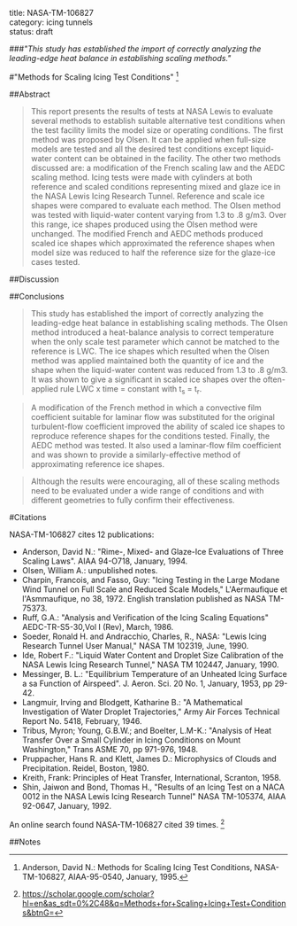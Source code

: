 title: NASA-TM-106827    
category: icing tunnels  
status: draft  

###_"This study has established the import of correctly analyzing the leading-edge heat balance in establishing scaling methods."_  

#"Methods for Scaling Icing Test Conditions" [^1]  

##Abstract  

>This report presents the results of tests at NASA Lewis to evaluate
several methods to establish suitable alternative test conditions
when the test facility limits the model size or operating conditions.
The first method was proposed by Olsen. It can be applied when
full-size models are tested and all the desired test conditions except
liquid-water content can be obtained in the facility.
The other two
methods discussed are: a modification of the French scaling law
and the AEDC scaling method. Icing tests were made with
cylinders at both reference and scaled conditions representing
mixed and glaze ice in the NASA Lewis Icing Research Tunnel.
Reference and scale ice shapes were compared to evaluate each
method. The Olsen method was tested with liquid-water content
varying from 1.3 to .8 g/m<up>3</sup>. Over this range, ice shapes produced
using the Olsen method were unchanged. 
The modified French and
AEDC methods produced scaled ice shapes which approximated
the reference
shapes when model size was reduced to half the
reference size for the glaze-ice cases tested.

##Discussion  




##Conclusions 

>This study has established the import of correctly analyzing 
the leading-edge heat balance in establishing scaling methods. The
Olsen method introduced a heat-balance analysis to correct
temperature when the only scale test parameter which cannot be
matched to the reference is LWC. The ice shapes which resulted
when the Olsen method was applied maintained both the quantity
of ice and the shape when the liquid-water content was reduced
from 1.3 to .8 g/m3. It was shown to give a significant
in scaled ice shapes over the often-applied rule LWC
x time = constant with t<sub>s</sub> = t<sub>r</sub>.

>A modification of the French method in which a convective film
coefficient suitable for laminar flow was substituted for the original
turbulent-flow coefficient improved the ability of scaled ice shapes
to reproduce reference shapes for the conditions tested. Finally, the
AEDC method was tested. It also used a laminar-flow film
coefficient and was shown to provide a similarly-effective method
of approximating reference ice shapes.

>Although the results were encouraging, 
all of these scaling methods
need to be evaluated under a wide range of conditions and with
different geometries to fully confirm their effectiveness.  

#Citations  

NASA-TM-106827 cites 12 publications: 

- Anderson, David N.: "Rime-, Mixed- and Glaze-Ice Evaluations of Three Scaling Laws". AIAA 94-O718, January, 1994.  
- Olsen, William A.: unpublished notes.  
- Charpin, Francois, and Fasso, Guy: "Icing Testing in the Large Modane Wind Tunnel on Full Scale and Reduced Scale Models," L'Aermaufique et l'Asmmaufique, no 38, 1972. English translation published as NASA TM-75373.  
- Ruff, G.A.: "Analysis and Verification of the Icing Scaling Equations" AEDC-TR-S5-30,Vol I (Rev), March, 1986.  
- Soeder, Ronald H. and Andracchio, Charles, R., NASA: "Lewis Icing Research Tunnel User Manual," NASA TM 102319, June, 1990.  
- Ide, Robert F.: "Liquid Water Content and Droplet Size Calibration of the NASA Lewis Icing Research Tunnel," NASA TM 102447, January, 1990.  
- Messinger, B. L.: "Equilibrium Temperature of an Unheated Icing Surface a sa Function of Airspeed". J. Aeron. Sci. 20 No. 1, January, 1953, pp 29-42.  
- Langmuir, Irving and Blodgett, Katharine B.: "A Mathematical Investigation of Water Droplet Trajectories," Army Air Forces Technical Report No. 5418, February, 1946.  
- Tribus, Myron; Young, G.B.W.; and Boelter, L.M-K.: "Analysis of Heat Transfer Over a Small Cylinder in Icing Conditions on Mount Washington," Trans ASME 70, pp 971-976, 1948.  
- Pruppacher, Hans R. and Klett, James D.: Microphysics of Clouds and Precipitation. Reidel, Boston, 1980.  
- Kreith, Frank: Principles of Heat Transfer, International, Scranton, 1958.  
- Shin, Jaiwon and Bond, Thomas H., "Results of an Icing Test on a NACA 0012 in the NASA Lewis Icing Research Tunnel" NASA TM-105374, AIAA 92-0647, January, 1992.  

An online search found NASA-TM-106827 cited 39 times. [^2]  

##Notes

[^1]: Anderson, David N.: Methods for Scaling Icing Test Conditions, NASA-TM-106827, AIAA-95-0540, January, 1995.  
[^2]: https://scholar.google.com/scholar?hl=en&as_sdt=0%2C48&q=Methods+for+Scaling+Icing+Test+Conditions&btnG=  

